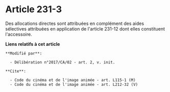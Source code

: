 # Article 231-3

Des allocations directes sont attribuées en complément des aides sélectives attribuées en application de l'article 231-12
dont elles constituent l'accessoire.

**Liens relatifs à cet article**

	**Modifié par**:

	  - Délibération n°2017/CA/02 - art. 2, v. init.

	**Cite**:

	  - Code du cinéma et de l'image animée - art. L115-1 (M)
	  - Code du cinéma et de l'image animée - art. L212-32 (V)
